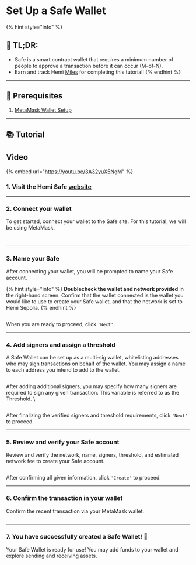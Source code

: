 # Set Up a Safe Wallet

{% hint style="info" %}
## 📜 **TL;DR:**

* Safe is a smart contract wallet that requires a minimum number of people to approve a transaction before it can occur (M-of-N).
* Earn and track Hemi [Miles](https://points.absinthe.network/hemi/start) for completing this tutorial!
{% endhint %}

***

## 🏁 Prerequisites

1. [MetaMask Wallet Setup](metamask-wallet-setup.md)

***

## 📚 Tutorial

## Video

{% embed url="https://youtu.be/3A32yuX5NgM" %}

### 1. Visit the Hemi Safe [website](https://safe.hemi.xyz/)

***

### 2. Connect your wallet

To get started, connect your wallet to the Safe site. For this tutorial, we will be using MetaMask.

<figure><img src="../../.gitbook/assets/image (58).png" alt=""><figcaption></figcaption></figure>

<figure><img src="../../.gitbook/assets/image (59).png" alt=""><figcaption></figcaption></figure>

***

### 3. Name your Safe

After connecting your wallet, you will be prompted to name your Safe account.&#x20;

{% hint style="info" %}
**Doublecheck the wallet and network provided** in the right-hand screen. Confirm that the wallet connected is the wallet you would like to use to create your Safe wallet, and that the network is set to Hemi Sepolia.&#x20;
{% endhint %}

<figure><img src="../../.gitbook/assets/image (63).png" alt=""><figcaption></figcaption></figure>

When you are ready to proceed, click `'Next'`.

***

### 4. Add signers and assign a threshold

A Safe Wallet can be set up as a multi-sig wallet, whitelisting addresses who may sign transactions on behalf of the wallet. You may assign a name to each address you intend to add to the wallet.  &#x20;

<figure><img src="../../.gitbook/assets/image (52).png" alt=""><figcaption></figcaption></figure>

After adding additional signers, you may specify how many signers are required to sign any given transaction. This variable is referred to as the Threshold. \


<figure><img src="../../.gitbook/assets/image (54).png" alt=""><figcaption></figcaption></figure>

After finalizing the verified signers and threshold requirements, click `'Next'` to proceed.

***

### 5. Review and verify your Safe account

Review and verify the network, name, signers, threshold, and estimated network fee to create your Safe account.

<figure><img src="../../.gitbook/assets/image (55).png" alt=""><figcaption></figcaption></figure>

After confirming all given information, click `'Create'` to proceed.&#x20;

***

### 6. Confirm the transaction in your wallet

Confirm the recent transaction via your MetaMask wallet.

<figure><img src="../../.gitbook/assets/image (56).png" alt=""><figcaption></figcaption></figure>

***

### 7. You have successfully created a Safe Wallet! 🎉

Your Safe Wallet is ready for use! You may add funds to your wallet and explore sending and receiving assets.

<figure><img src="../../.gitbook/assets/image (57).png" alt=""><figcaption></figcaption></figure>
